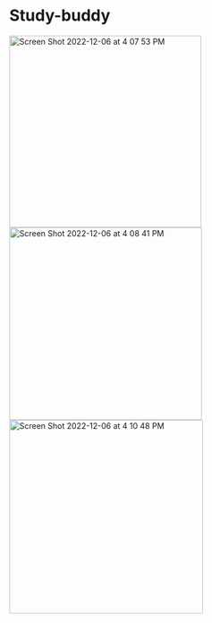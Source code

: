 # Study-buddy

<img width="343" alt="Screen Shot 2022-12-06 at 4 07 53 PM" src="https://user-images.githubusercontent.com/54999965/206033834-2367a38a-5d87-468e-bb67-52553259b951.png">
<img width="344" alt="Screen Shot 2022-12-06 at 4 08 41 PM" src="https://user-images.githubusercontent.com/54999965/206033930-5052ad7d-308d-4d22-891e-60ffba1d75c1.png">
<img width="346" alt="Screen Shot 2022-12-06 at 4 10 48 PM" src="https://user-images.githubusercontent.com/54999965/206034291-8e67ffe9-75a2-4263-aadc-bdbcad7519c7.png">
